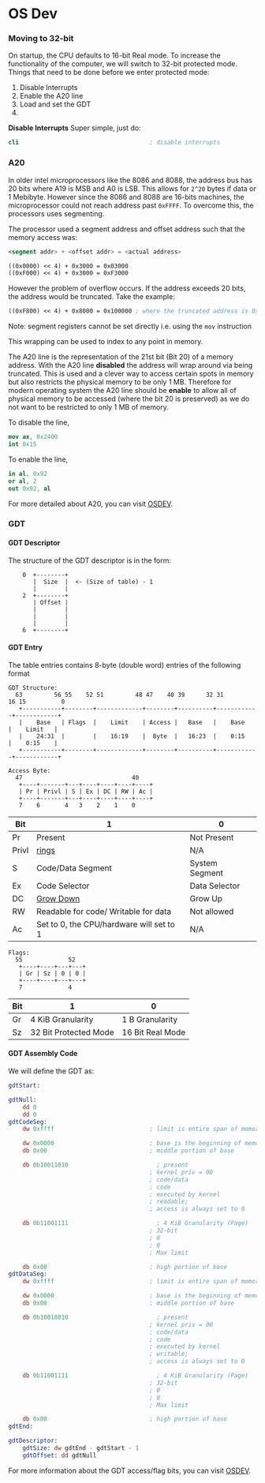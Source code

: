 # OS Dev

### Moving to 32-bit

On startup, the CPU defaults to 16-bit Real mode. To increase the functionality of the computer, we will switch to 32-bit protected mode. Things that need to be done before we enter protected mode:
1. Disable Interrupts
2. Enable the A20 line
3. Load and set the GDT
4. 
**Disable Interrupts**
Super simple, just do:
```nasm
cli                                     ; disable interrupts
```
### A20
In older intel microprocessors like the 8086 and 8088, the address bus has 20 bits where A19 is MSB and A0 is LSB. This allows for `2^20` bytes if data or 1 Mebibyte. However since the 8086 and 8088 are 16-bits machines, the microprocessor could not reach address past `0xFFFF`. To overcome this, the processors uses segmenting.

The processor used a segment address and offset address such that the memory access was:
```nasm
<segment addr> + <offset addr> = <actual address>

((0x0000) << 4) + 0x3000 = 0x03000
((0xF000) << 4) + 0x3000 = 0xF3000
```

However the problem of overflow occurs. If the address exceeds 20 bits, the address would be truncated. Take the example:
```nasm
((0xF800) << 4) + 0x8000 = 0x100000 ; where the truncated address is 0x00000
```

Note: segment registers cannot be set directly i.e. using the `mov` instruction

This wrapping can be used to index to any point in memory.

The A20 line is the representation of the 21st bit (Bit 20) of a memory address. With the A20 line **disabled** the address will wrap around via being truncated. This is used and a clever way to access certain spots in memory but also restricts the physical memory to be only 1 MB. Therefore for modern operating system the A20 line should be **enable** to allow all of physical memory to be accessed (where the bit 20 is preserved) as we do not want to be restricted to only 1 MB of memory.

To disable the line, 

```nasm
mov ax, 0x2400
int 0x15
```

To enable the line,
```nasm
in al, 0x92
or al, 2
out 0x92, al
```
For more detailed about A20, you can visit [OSDEV](https://wiki.osdev.org/A20_Line).
### GDT

#### GDT Descriptor
The structure of the GDT descriptor is in the form:
```
    0  +--------+  
       |  Size  |  <- (Size of table) - 1
       |        |  
    2  +--------+
       | Offset | 
       |        |  
       |        |  
       |        |  
    6  +--------+
```
#### GDT Entry
The table entries contains 8-byte (double word) entries of the following format
```
GDT Structure:
  63         56 55    52 51         48 47    40 39      32 31        16 15          0
   +-----------+--------+-------------+--------+----------+------------+------------+
   |    Base   | Flags  |    Limit    | Access |   Base   |    Base    |    Limit   |
   |    24:31  |        |    16:19    |  Byte  |   16:23  |    0:15    |    0:15    |
   +-----------+--------+-------------+--------+----------+------------+------------+
```
```
Access Byte:
  47                               40
   +----+-------+---+----+----+----+----+
   | Pr | Privl | S | Ex | DC | RW | Ac | 
   +----+-------+---+----+----+----+----+
   7    6       4   3    2    1    0
```
| Bit   | 1                                               | 0                |
|-------|-------------------------------------------------|------------------|
| Pr    | Present                                         | Not Present      |
| Privl | [rings](https://wiki.osdev.org/Security#Rings)  | N/A              |
| S     | Code/Data Segment                               | System Segment   |
| Ex    | Code Selector                                   | Data Selector    |
| DC    | [Grow Down](https://wiki.osdev.org/Expand_Down) | Grow Up          |
| RW    | Readable for code/ Writable for data            | Not allowed      |
| Ac    | Set to 0, the CPU/hardware will set to 1        | N/A              |

```
Flags:
  55             52
   +----+----+---+---+
   | Gr | Sz | 0 | 0 |
   +----+----+---+---+
   7             4

```
| Bit   | 1                                               | 0                |
|-------|-------------------------------------------------|------------------|
| Gr    | 4 KiB Granularity                               | 1 B Granularity  |
| Sz    | 32 Bit Protected Mode                           | 16 Bit Real Mode |

#### GDT Assembly Code
We will define the GDT as:
```nasm
gdtStart:

gdtNull:
    dd 0
    dd 0
gdtCodeSeg:
    dw 0xffff                           ; limit is entire span of memory

    dw 0x0000                           ; base is the beginning of memory
    db 0x00                             ; middle portion of base

    db 0b10011010                         ; present 
                                        ; kernel priv = 00
                                        ; code/data
                                        ; code 
                                        ; executed by kernel
                                        ; readable;
                                        ; access is always set to 0

    db 0b11001111                         ; 4 KiB Granularity (Page)
                                        ; 32-bit
                                        ; 0
                                        ; 0
                                        ; Max limit

    db 0x00                             ; high portion of base
gdtDataSeg:
    dw 0xffff                           ; limit is entire span of memory

    dw 0x0000                           ; base is the beginning of memory
    db 0x00                             ; middle portion of base

    db 0b10010010                         ; present 
                                        ; kernel priv = 00
                                        ; code/data
                                        ; code 
                                        ; executed by kernel
                                        ; writable;
                                        ; access is always set to 0

    db 0b11001111                         ; 4 KiB Granularity (Page)
                                        ; 32-bit
                                        ; 0
                                        ; 0
                                        ; Max limit

    db 0x00                             ; high portion of base
gdtEnd:

gdtDescriptor:
    gdtSize: dw gdtEnd - gdtStart - 1
    gdtOffset: dd gdtNull
```
For more information about the GDT access/flag bits, you can visit [OSDEV](https://wiki.osdev.org/A20_Line).